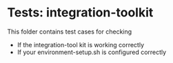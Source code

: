 # Tests: integration-toolkit
This folder contains test cases for checking
- If the integration-tool kit is working correctly
- If your environment-setup.sh is configured correctly 